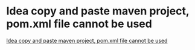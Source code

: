 # Idea copy and paste maven project, pom.xml file cannot be used
[Idea copy and paste maven project, pom.xml file cannot be used](https://aiwithcloud.com/2022/09/19/idea_copy_and_paste_maven_project_pom-xml_file_cannot_be_used/)